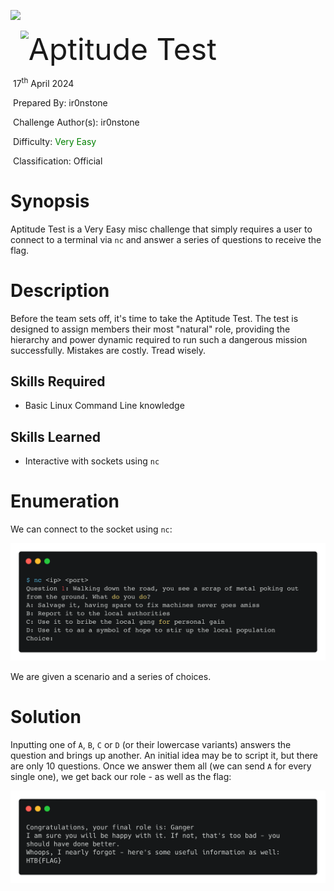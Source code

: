 ![](../../../../../assets/logo_htb.png)



<img src="../../../../../assets/htb.png" style="margin-left: 20px; zoom: 80%;" align=left />    	<font size="10">Aptitude Test</font>

​		17<sup>th</sup> April 2024

​		Prepared By: ir0nstone

​		Challenge Author(s): ir0nstone

​		Difficulty: <font color=green>Very Easy</font>

​		Classification: Official

 



# Synopsis

Aptitude Test is a Very Easy misc challenge that simply requires a user to connect to a terminal via `nc` and answer a series of questions to receive the flag.

# Description

Before the team sets off, it's time to take the Aptitude Test. The test is designed to assign members their most 
"natural" role, providing the hierarchy and power dynamic required to run such a dangerous mission successfully. 
Mistakes are costly. Tread wisely.

## Skills Required

- Basic Linux Command Line knowledge

## Skills Learned

- Interactive with sockets using `nc`

# Enumeration
We can connect to the socket using `nc`:

![](assets/initial.png)

We are given a scenario and a series of choices.

# Solution
Inputting one of `A`, `B`, `C` or `D` (or their lowercase variants) answers the question and brings up another. An initial idea may be to script it, but there are only 10 questions. Once we answer them all (we can send `A` for every single one), we get back our role - as well as the flag:

![](assets/final.png)